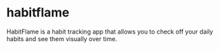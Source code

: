 # habitflame
HabitFlame is a habit tracking app that allows you to check off your daily habits and see them visually over time. 
